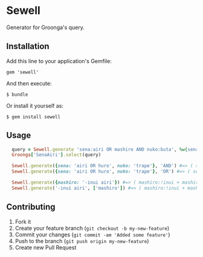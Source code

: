 # Sewell

Generator for Groonga's query.

## Installation

Add this line to your application's Gemfile:

    gem 'sewell'

And then execute:

    $ bundle

Or install it yourself as:

    $ gem install sewell

## Usage

``` ruby
  query = Sewell.generate 'sena:airi OR mashiro AND nuko:buta', %w{sena uryu nuko} #=> ( sena:@airi ) OR ( sena:@mashiro OR uryu:@mashiro OR nuko:@mashiro ) + ( nuko:@buta )
  Groonga['SenaAiri'].select(query)

  Sewell.generate({sena: 'airi OR huro', nuko: 'trape'}, 'AND') #=> ( sena:@airi OR sena:@huro ) + ( nuko:@trape )
  Sewell.generate({sena: 'airi OR huro', nuko: 'trape'}, 'OR') #=> ( sena:@airi OR sena:@huro ) OR ( nuko:@trape )

  Sewell.generate({mashiro: '-inui airi'}) #=> ( mashiro:!inui + mashiro:@airi )
  Sewell.generate('-inui airi', ['mashiro']) #=> ( mashiro:!inui + mashiro:@airi )
```

## Contributing

1. Fork it
2. Create your feature branch (`git checkout -b my-new-feature`)
3. Commit your changes (`git commit -am 'Added some feature'`)
4. Push to the branch (`git push origin my-new-feature`)
5. Create new Pull Request
